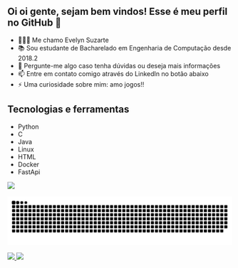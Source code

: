 
## Oi oi gente, sejam bem vindos! Esse é meu perfil no GitHub 👋

- 👩🏽‍💻 Me chamo Evelyn Suzarte
- 📚 Sou estudante de Bacharelado em Engenharia de Computação desde 2018.2
- 💬 Pergunte-me algo caso tenha dúvidas ou deseja mais informações
- 📫 Entre em contato comigo através do LinkedIn no botão abaixo
- ⚡ Uma curiosidade sobre mim: amo jogos!!

## Tecnologias e ferramentas
- Python
- C
- Java
- Linux
- HTML
- Docker
- FastApi

<div> 
 <a href= "https://www.linkedin.com/in/evelyn-suzarte-008b7b181/"> <img src="https://img.shields.io/badge/-LinkedIn-%230077B5?style=for-the-badge&logo=linkedin&logoColor=white" target="_blank"></a> 

![Snake animation](https://github.com/Evelynsuzarte/Evelynsuzarte/blob/output/github-contribution-grid-snake.svg)

</div>

<div>
<a href="https://github.com/Evelynsuzarte">
<img loading="lazy" height="180em" src="https://github-readme-stats.vercel.app/api/top-langs/?username=Evelynsuzarte&layout=compact&langs_count=7&theme=dracula"/>
<img loading="lazy" height="180em" src="https://github-readme-stats.vercel.app/api?username=Evelynsuzarte&show_icons=true&theme=dracula&include_all_commits=true&count_private=true"/>
</div>
